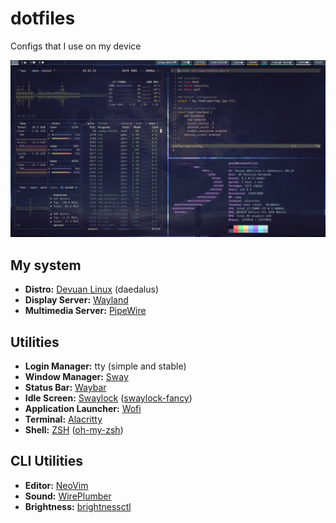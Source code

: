 # dotfiles
Configs that I use on my device

![preview](.images/preview.jpg)

## My system
- **Distro:** [Devuan Linux](https://www.devuan.org/) (daedalus)
- **Display Server:** [Wayland](https://wayland.freedesktop.org/)
- **Multimedia Server:** [PipeWire](https://github.com/PipeWire/pipewire)

## Utilities
- **Login Manager:** tty (simple and stable)
- **Window Manager:** [Sway](https://github.com/swaywm/sway)
- **Status Bar:** [Waybar](https://github.com/Alexays/Waybar)
- **Idle Screen:** [Swaylock](https://github.com/swaywm/swaylock) ([swaylock-fancy](https://github.com/Big-B/swaylock-fancy))
- **Application Launcher:** [Wofi](https://hg.sr.ht/~scoopta/wofi)
- **Terminal:** [Alacritty](https://github.com/alacritty/alacritty)
- **Shell:** [ZSH](https://www.zsh.org/) ([oh-my-zsh](https://github.com/ohmyzsh/ohmyzsh/))

## CLI Utilities
- **Editor:** [NeoVim](https://github.com/neovim/neovim)
- **Sound:** [WirePlumber](https://github.com/PipeWire/wireplumber)
- **Brightness:** [brightnessctl](https://github.com/Hummer12007/brightnessctl)

